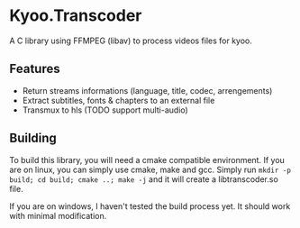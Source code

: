 # Kyoo.Transcoder

A C library using FFMPEG (libav) to process videos files for kyoo.

## Features
 - Return streams informations (language, title, codec, arrengements)
 - Extract subtitles, fonts & chapters to an external file
 - Transmux to hls (TODO support multi-audio)

## Building

To build this library, you will need a cmake compatible environment. If you are on linux, you can simply use cmake, make and gcc.
Simply run ```mkdir -p build; cd build; cmake ..; make -j``` and it will create a libtranscoder.so file.

If you are on windows, I haven't tested the build process yet. It should work with minimal modification.

